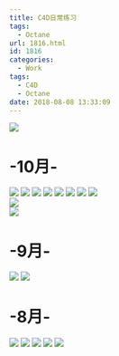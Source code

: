 ```yaml
---
title: C4D日常练习
tags:
  - Octane
url: 1816.html
id: 1816
categories:
  - Work
tags:
  - C4D
  - Octane
date: 2018-08-08 13:33:09
---
```


![](http://image.psdpi.com/image/diary/moun.jpg)

<!-- less -->

**-10月-**
========

![](http://image.psdpi.com/image/diary/ball1.jpg) 
![](http://image.psdpi.com/image/diary/ball2.jpg) 
![](http://image.psdpi.com/image/diary/fontA.jpg) 
![](http://image.psdpi.com/image/diary/bone.jpg) 
![](http://image.psdpi.com/image/diary/ball-1.jpg) 
![](http://image.psdpi.com/image/diary/moun.jpg)
![](http://image.psdpi.com/image/diary/green.jpg) 
![](http://image.psdpi.com/image/diary/huo.jpg)  
![](http://image.psdpi.com/image/diary/moun2.jpg)  
![](http://image.psdpi.com/image/diary/3S.jpg) 

**-9月-**
========

![](http://image.psdpi.com/image/diary/%E5%B1%B1%E4%BD%93.png-1920) 
![](http://image.psdpi.com/image/diary/mountainn.jpg-1920) 

**-8月-**
========

![](http://image.psdpi.com/image/diary/lightbox.jpg-1920) 
![](http://image.psdpi.com/image/diary/niaojv.jpg-1920) 
![](http://image.psdpi.com/image/diary/linghtbox2.jpg-1920) 
![](http://image.psdpi.com/image/diary/3sCube.jpg-1920) 
![](http://image.psdpi.com/image/diary/tree.jpg-1920)


